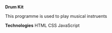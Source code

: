 **Drum Kit**

This programme is used to play musical instruents

**Technologies**
HTML
CSS
JavaScript
